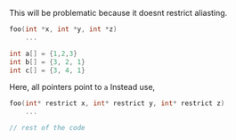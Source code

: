 This will be problematic because it doesnt restrict aliasting. 
```c++
foo(int *x, int *y, int *z)
	...

int a[] = {1,2,3}
int b[] = {3, 2, 1}
int c[] = {3, 4, 1}

```
Here, all pointers point to `a`
Instead use,
```c++
foo(int* restrict x, int* restrict y, int* restrict z)
	...

// rest of the code
```
